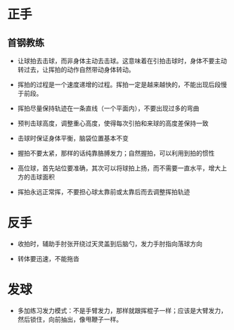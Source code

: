 # 正手
## 首钢教练
+ 让球拍去击球，而非身体主动去击球。这意味着在引拍击球时，身体不要主动转过去，让挥拍的动作自然带动身体转动。

+ 挥拍的过程是一个速度递增的过程。挥拍一定是越来越快的，不能出现后段慢于前段。

+ 挥拍尽量保持轨迹在一条直线（一个平面内），不要出现过多的弯曲

+ 预判击球高度，调整重心高度，使得每次引拍和来球的高度差保持一致

+ 击球时保证身体平衡，脑袋位置基本不变

+ 握拍不要太紧，那样的话纯靠胳膊发力；自然握拍，可以利用到拍的惯性

+ 高位球，首先站位要准确，其次可以将球拍上扬，而不需要一直水平，增大上方的击球面积

+ 挥拍永远正常挥，不要担心球太靠前或太靠后而去调整挥拍轨迹

# 反手
+ 收拍时，辅助手肘张开绕过天灵盖到后脑勺，发力手肘指向落球方向

+ 转体要迅速，不能拖沓

# 发球
+ 多加练习发力模式：不是手臂发力，那样就跟挥棍子一样；应该是大臂发力，然后锁住，向前抽出，像甩鞭子一样。